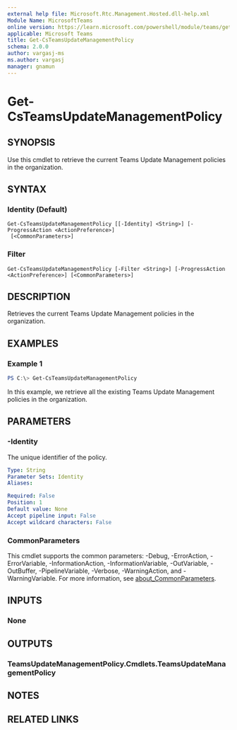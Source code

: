 ```yaml
---
external help file: Microsoft.Rtc.Management.Hosted.dll-help.xml
Module Name: MicrosoftTeams
online version: https://learn.microsoft.com/powershell/module/teams/get-csteamsupdatemanagementpolicy
applicable: Microsoft Teams
title: Get-CsTeamsUpdateManagementPolicy
schema: 2.0.0
author: vargasj-ms
ms.author: vargasj
manager: gnamun
---
```


# Get-CsTeamsUpdateManagementPolicy

## SYNOPSIS
Use this cmdlet to retrieve the current Teams Update Management policies in the organization.

## SYNTAX

### Identity (Default)
```
Get-CsTeamsUpdateManagementPolicy [[-Identity] <String>] [-ProgressAction <ActionPreference>]
 [<CommonParameters>]
```

### Filter
```
Get-CsTeamsUpdateManagementPolicy [-Filter <String>] [-ProgressAction <ActionPreference>] [<CommonParameters>]
```

## DESCRIPTION
Retrieves the current Teams Update Management policies in the organization.

## EXAMPLES

### Example 1
```powershell
PS C:\> Get-CsTeamsUpdateManagementPolicy
```

In this example, we retrieve all the existing Teams Update Management policies in the organization.

## PARAMETERS

### -Identity
The unique identifier of the policy.

```yaml
Type: String
Parameter Sets: Identity
Aliases:

Required: False
Position: 1
Default value: None
Accept pipeline input: False
Accept wildcard characters: False
```

### CommonParameters
This cmdlet supports the common parameters: -Debug, -ErrorAction, -ErrorVariable, -InformationAction, -InformationVariable, -OutVariable, -OutBuffer, -PipelineVariable, -Verbose, -WarningAction, and -WarningVariable. For more information, see [about_CommonParameters](http://go.microsoft.com/fwlink/?LinkID=113216).

## INPUTS

### None

## OUTPUTS

### TeamsUpdateManagementPolicy.Cmdlets.TeamsUpdateManagementPolicy

## NOTES

## RELATED LINKS
